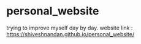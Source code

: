 # personal_website
trying to improve myself day by day.
website link : https://shiveshnandan.github.io/personal_website/

